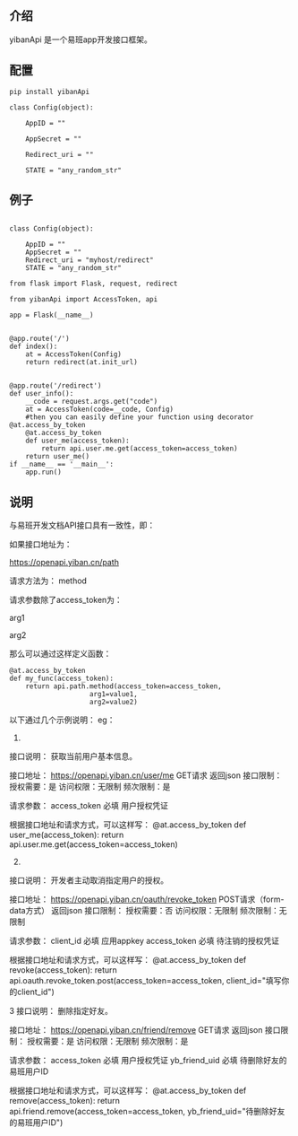 

## 介绍
yibanApi 是一个易班app开发接口框架。

## 配置
<code>pip install yibanApi</code>


```
class Config(object):

	AppID = ""

	AppSecret = ""

	Redirect_uri = ""

	STATE = "any_random_str"
```

## 例子

```

class Config(object):

	AppID = ""
	AppSecret = ""
	Redirect_uri = "myhost/redirect"
	STATE = "any_random_str"

from flask import Flask, request, redirect

from yibanApi import AccessToken, api

app = Flask(__name__)


@app.route('/')
def index():
    at = AccessToken(Config)
    return redirect(at.init_url)


@app.route('/redirect')
def user_info():
    __code = request.args.get("code")
    at = AccessToken(code=__code, Config)
    #then you can easily define your function using decorator @at.access_by_token
    @at.access_by_token
    def user_me(access_token):
    	return api.user.me.get(access_token=access_token)
    return user_me()
if __name__ == '__main__':
    app.run()
```

## 说明
与易班开发文档API接口具有一致性，即：

如果接口地址为：

https://openapi.yiban.cn/path

请求方法为： method

请求参数除了access_token为：

arg1

arg2

那么可以通过这样定义函数：
```
@at.access_by_token
def my_func(access_token):
	return api.path.method(access_token=access_token,
                    arg1=value1,
                    arg2=value2)

```                    

以下通过几个示例说明：
eg：

1.
接口说明：
    获取当前用户基本信息。

接口地址：
https://openapi.yiban.cn/user/me
GET请求
返回json
接口限制：
    授权需要：是
    访问权限：无限制
    频次限制：是

请求参数：
access_token	必填	用户授权凭证

根据接口地址和请求方式，可以这样写：
    @at.access_by_token
    def user_me(access_token):
    	return api.user.me.get(access_token=access_token)


2.
接口说明：
    开发者主动取消指定用户的授权。

接口地址：
https://openapi.yiban.cn/oauth/revoke_token
POST请求（form-data方式）
返回json
接口限制：
    授权需要：否
    访问权限：无限制
    频次限制：无限制

请求参数：
client_id	必填	应用appkey
access_token	必填	待注销的授权凭证

根据接口地址和请求方式，可以这样写：
    @at.access_by_token
    def revoke(access_token):
    	return api.oauth.revoke_token.post(access_token=access_token,
    	                                   client_id="填写你的client_id")

3
接口说明：
    删除指定好友。

接口地址：
https://openapi.yiban.cn/friend/remove
GET请求
返回json
接口限制：
    授权需要：是
    访问权限：无限制
    频次限制：是

请求参数：
access_token	必填	用户授权凭证
yb_friend_uid	必填	待删除好友的易班用户ID    	                                   

根据接口地址和请求方式，可以这样写：
    @at.access_by_token
    def remove(access_token):
    	return api.friend.remove(access_token=access_token,
    	                         yb_friend_uid="待删除好友的易班用户ID")